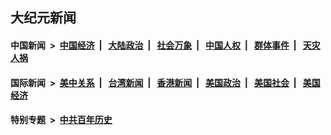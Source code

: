 ## 大纪元新闻

#### 中国新闻 &nbsp;>&nbsp; [中国经济](indexes/ncid283/README.md?11102045) &nbsp;| &nbsp; [大陆政治](indexes/ncid277/README.md?11102045) &nbsp;| &nbsp; [社会万象](indexes/ncid282/README.md?11102045) &nbsp;| &nbsp; [中国人权](indexes/ncid278/README.md?11102045) &nbsp;| &nbsp; [群体事件](indexes/ncid279/README.md?11102045) &nbsp;| &nbsp; [天灾人祸](indexes/ncid280/README.md?11102045)

#### 国际新闻 &nbsp;>&nbsp; [美中关系](indexes/nf1412576/README.md?11102045) &nbsp;| &nbsp; [台湾新闻](indexes/ncid1349361/README.md?11102045) &nbsp;| &nbsp; [香港新闻](indexes/ncid1349362/README.md?11102045) &nbsp;| &nbsp; [美国政治](indexes/ncid1078159/README.md?11102045) &nbsp;| &nbsp; [美国社会](indexes/ncid1078160/README.md?11102045) &nbsp;| &nbsp; [美国经济](indexes/ncid1078158/README.md?11102045)

#### 特别专题 &nbsp;>&nbsp; [中共百年历史](https://github.com/epoch-news/epoch-special/blob/master/README.md?11102045)  
